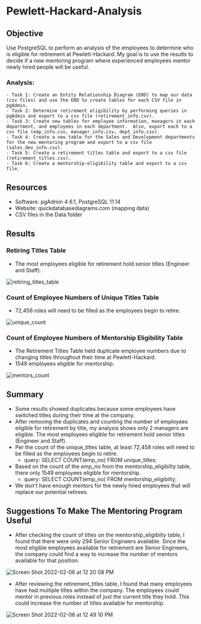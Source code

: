 # Pewlett-Hackard-Analysis

## Objective
Use PostgreSQL to perform an analysis of the employees to determine who is eligible for retirement at Pewlett-Hackard.  My goal is to use the results to decide if a new mentoring program where experienced employees mentor newly hired people will be useful. 

### Analysis:
    - Task 1: Create an Entity Relationship Diagram (ERD) to map our data (csv files) and use the ERD to create tables for each CSV file in pgAdmin.
    - Task 2: Determine retirement eligibility by performing queries in pgAdmin and export to a csv file (retirement_info.csv).
    - Task 3: Create new tables for employee information, managers in each department, and employees in each department.  Also, export each to a csv file (emp_info.csv, manager_info.csv, dept_info.csv).
    - Task 4: Create a new table for the Sales and Development departments for the new mentoring program and export to a csv file (sales_dev_info.csv).
    - Task 5: Create a retirement titles table and export to a csv file (retirement_titles.csv).
    - Task 6: Create a mentorship-eligibility table and export to a csv file.

## Resources
- Software: pgAdmin 4 6.1, PostgreSQL 11.14
- Website: quickdatabasediagrams.com (mapping data)
- CSV files in the Data folder

## Results
### Retiring Titles Table
 - The most employees eligible for retirement hold senior titles (Engineer and Staff).

  ![retiring_titles_table](https://user-images.githubusercontent.com/33010018/152659068-8fc41940-738b-4902-8fc8-c056e049ed30.png)
 

### Count of Employee Numbers of Unique Titles Table
 - 72,458 roles will need to be filled as the employees begin to retire.

![unique_count](https://user-images.githubusercontent.com/33010018/152659037-7970d6d8-5d5a-4585-a26b-0ec40727ee58.png)
 


### Count of Employee Numbers of Mentorship Eligibility Table
- The Retirement Titles Table held duplicate employee numbers due to changing titles throughout their time at Pewlett-Hackard.
- 1549 employees eligible for mentorship.

![mentors_count](https://user-images.githubusercontent.com/33010018/152659052-895ac3a0-62d6-4f34-be65-e178ea8f54f1.png)



## Summary
- Some results showed duplicates because some employees have switched titles during their time at the company.  
- After removing the duplicates and counting the number of employees eligible for retirement by title, my analysis shows only 2 managers are eligible.  The most employees eligible for retirement hold senior titles (Engineer and Staff).
- Per the count of the unique_titles table, at least 72,458 roles will need to be filled as the employees begin to retire. 
    - query: SELECT COUNT(emp_no) FROM unique_titles;
- Based on the count of the emp_no from the mentorship_eligibilty table, there only 1549 employees eligible for mentorship.
   - query: SELECT COUNT(emp_no) FROM mentorship_eligibilty;
-  We don't have enough mentors for the newly hired employees that will replace our potential retirees.

## Suggestions To Make The Mentoring Program Useful
-  After checking the count of titles on the mentorship_eligibilty table,  I found that there were only 294 Senior Engineers available.  Since the most eligible employees available for retirement are Senior Engineers, the company could find a way to increase the number of mentors available for that position. 

![Screen Shot 2022-02-06 at 12 20 08 PM](https://user-images.githubusercontent.com/33010018/152692975-46483f3c-ddde-4c5e-9f6b-1a6c38addb94.png)
  
 - After reviewing the retirement_titles table, I found that many employees have had multiple titles within the company.  The employees could mentor in previous roles instead of just the current title they hold.  This could increase the number of titles available for mentorship.

![Screen Shot 2022-02-06 at 12 49 10 PM](https://user-images.githubusercontent.com/33010018/152694308-2b454fc2-c2a1-4790-818b-ea6babd8471d.png)

